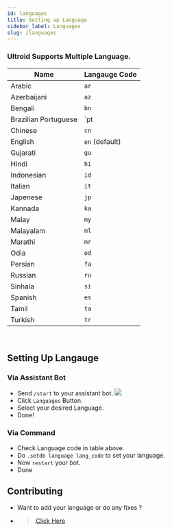 ```yaml
---
id: languages
title: Setting up Language
sidebar_label: Languages
slug: /languages
---
```


### Ultroid Supports Multiple Language.


| Name | Langauge Code |
|------|---------------|
| Arabic | `ar`|
| Azerbaijani | `az` |
| Bengali | `bn` |
| Brazilian Portuguese | `pt|br` |
| Chinese | `cn` |
| English | `en` (default) |
| Gujarati | `gu`|
| Hindi | `hi`|
| Indonesian | `id` |
| Italian | `it` |
| Japenese | `jp`|
| Kannada | `ka` |
| Malay |`my`|
| Malayalam | `ml` |
| Marathi | `mr` |
| Odia | `od` |
| Persian | `fa`|
| Russian | `ru`|
| Sinhala | `si`|
| Spanish | `es`|
| Tamil | `ta`|
| Turkish | `tr`|

<br />

## Setting Up Langauge
### Via Assistant Bot
- Send `/start` to your assistant bot.
![](https://telegra.ph/file/5b85534f6a45ad1112590.jpg)
- Click `Languages` Button.
- Select your desired Language.
- Done!

### Via Command
- Check Language code in table above.
- Do `.setdb language lang_code` to set your language.
- Now `restart` your bot.
- Done

## Contributing
- Want to add your language or do any fixes ?
- >.[Click Here](/docs/translate)